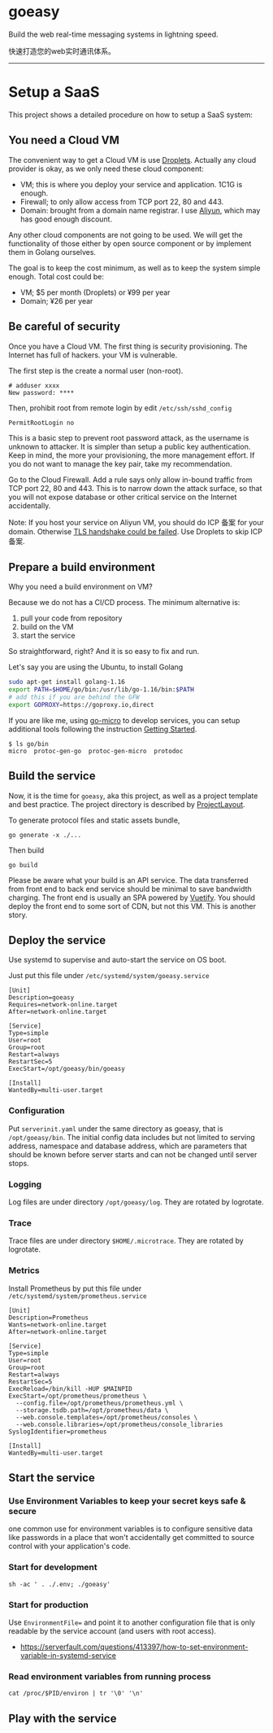 # goeasy

Build the web real-time messaging systems in lightning speed.

快速打造您的web实时通讯体系。

---

# Setup a SaaS

This project shows a detailed procedure on how to setup a SaaS system:

## You need a Cloud VM

The convenient way to get a Cloud VM is use [Droplets](https://m.do.co/c/9ad1e150c20e). Actually any cloud provider is okay, as we only need these cloud component:

* VM; this is where you deploy your service and application. 1C1G is enough.
* Firewall; to only allow access from TCP port 22, 80 and 443.
* Domain: brought from a domain name registrar. I use [Aliyun](https://wanwang.aliyun.com/domain), which may has good enough discount.

Any other cloud components are not going to be used. We will get the functionality of those either by open source component or by implement them in Golang ourselves.

The goal is to keep the cost minimum, as well as to keep the system simple enough. Total cost could be:

* VM; $5 per month (Droplets) or ¥99 per year
* Domain; ¥26 per year

## Be careful of security

Once you have a Cloud VM. The first thing is security provisioning. The Internet has full of hackers. your VM is vulnerable.

The first step is the create a normal user (non-root).

```
# adduser xxxx
New password: ****
```

Then, prohibit root from remote login by edit `/etc/ssh/sshd_config`

```
PermitRootLogin no
```

This is a basic step to prevent root password attack, as the username is unknown to attacker. It is simpler than setup a public key authentication. Keep in mind, the more your provisioning, the more management effort. If you do not want to manage the key pair, take my recommendation.

Go to the Cloud Firewall. Add a rule says only allow in-bound traffic from TCP port 22, 80 and 443. This is to narrow down the attack surface, so that you will not expose database or other critical service on the Internet accidentally.

Note: If you host your service on Aliyun VM, you should do ICP 备案 for your domain. Otherwise [TLS handshake could be failed](https://developer.aliyun.com/article/708243). Use Droplets to skip ICP 备案.

## Prepare a build environment

Why you need a build environment on VM?

Because we do not has a CI/CD process. The minimum alternative is:

1. pull your code from repository
1. build on the VM
1. start the service

So straightforward, right? And it is so easy to fix and run.

Let's say you are using the Ubuntu, to install Golang

```bash
sudo apt-get install golang-1.16
export PATH=$HOME/go/bin:/usr/lib/go-1.16/bin:$PATH
# add this if you are behind the GFW
export GOPROXY=https://goproxy.io,direct
```

If you are like me, using [go-micro](https://github.com/nano-kit/go-micro/) to develop services, you can setup additional tools following the instruction [Getting Started](https://nano-kit.github.io/go-micro-in-action/getting-started.html).

```
$ ls go/bin
micro  protoc-gen-go  protoc-gen-micro  protodoc
```

## Build the service

Now, it is the time for `goeasy`, aka this project, as well as a project template and best practice. The project directory is described by [ProjectLayout](ProjectLayout.md).

To generate protocol files and static assets bundle,

```
go generate -x ./...
```

Then build

```
go build
```

Please be aware what your build is an API service. The data transferred from front end to back end service should be minimal to save bandwidth charging. The front end is usually an SPA powered by [Vuetify](https://vuetifyjs.com/en/). You should deploy the front end to some sort of CDN, but not this VM. This is another story.

## Deploy the service

Use systemd to supervise and auto-start the service on OS boot.

Just put this file under `/etc/systemd/system/goeasy.service`

```
[Unit]
Description=goeasy
Requires=network-online.target
After=network-online.target

[Service]
Type=simple
User=root
Group=root
Restart=always
RestartSec=5
ExecStart=/opt/goeasy/bin/goeasy

[Install]
WantedBy=multi-user.target
```

### Configuration

Put `serverinit.yaml` under the same directory as goeasy, that is `/opt/goeasy/bin`. The initial config data includes but not limited to serving address, namespace and database address, which are parameters that should be known before server starts and can not be changed until server stops.

### Logging

Log files are under directory `/opt/goeasy/log`. They are rotated by logrotate.

### Trace

Trace files are under directory `$HOME/.microtrace`. They are rotated by logrotate.

### Metrics

Install Prometheus by put this file under `/etc/systemd/system/prometheus.service`

```
[Unit]
Description=Prometheus
Wants=network-online.target
After=network-online.target

[Service]
Type=simple
User=root
Group=root
Restart=always
RestartSec=5
ExecReload=/bin/kill -HUP $MAINPID
ExecStart=/opt/prometheus/prometheus \
  --config.file=/opt/prometheus/prometheus.yml \
  --storage.tsdb.path=/opt/prometheus/data \
  --web.console.templates=/opt/prometheus/consoles \
  --web.console.libraries=/opt/prometheus/console_libraries
SyslogIdentifier=prometheus

[Install]
WantedBy=multi-user.target
```

## Start the service

### Use Environment Variables to keep your secret keys safe & secure

one common use for environment variables is to configure sensitive data like passwords in a place that won't accidentally get committed to source control with your application's code.

### Start for development

    sh -ac ' . ./.env; ./goeasy'

### Start for production

Use `EnvironmentFile=` and point it to another configuration file that is only readable by the service account (and users with root access).

* https://serverfault.com/questions/413397/how-to-set-environment-variable-in-systemd-service

### Read environment variables from running process

    cat /proc/$PID/environ | tr '\0' '\n'

## Play with the service
